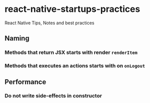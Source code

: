 # react-native-startups-practices
React Native Tips, Notes and best practices

## Naming

### Methods that return JSX starts with render `renderItem`
### Methods that executes an actions starts with on `onLogout`

## Performance

### Do not write side-effects in constructor



